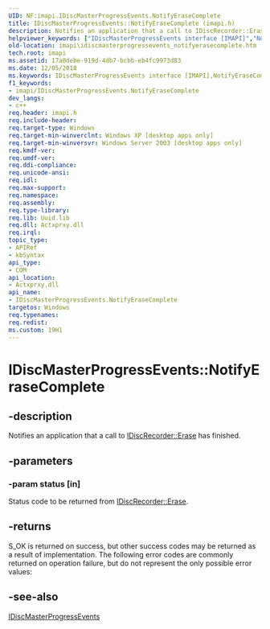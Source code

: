 ```yaml
---
UID: NF:imapi.IDiscMasterProgressEvents.NotifyEraseComplete
title: IDiscMasterProgressEvents::NotifyEraseComplete (imapi.h)
description: Notifies an application that a call to IDiscRecorder::Erase has finished.helpviewer_keywords: ["IDiscMasterProgressEvents interface [IMAPI]","NotifyEraseComplete method","IDiscMasterProgressEvents.NotifyEraseComplete","IDiscMasterProgressEvents::NotifyEraseComplete","NotifyEraseComplete","NotifyEraseComplete method [IMAPI]","NotifyEraseComplete method [IMAPI]","IDiscMasterProgressEvents interface","_win32_idiscmasterprogressevents_notifyerasecomplete","base.idiscmasterprogressevents_notifyerasecomplete","imapi.idiscmasterprogressevents_notifyerasecomplete","imapi/IDiscMasterProgressEvents::NotifyEraseComplete"]
old-location: imapi\idiscmasterprogressevents_notifyerasecomplete.htm
tech.root: imapi
ms.assetid: 17a0debe-919d-4db7-bcbb-eb4fc9973d83
ms.date: 12/05/2018
ms.keywords: IDiscMasterProgressEvents interface [IMAPI],NotifyEraseComplete method, IDiscMasterProgressEvents.NotifyEraseComplete, IDiscMasterProgressEvents::NotifyEraseComplete, NotifyEraseComplete, NotifyEraseComplete method [IMAPI], NotifyEraseComplete method [IMAPI],IDiscMasterProgressEvents interface, _win32_idiscmasterprogressevents_notifyerasecomplete, base.idiscmasterprogressevents_notifyerasecomplete, imapi.idiscmasterprogressevents_notifyerasecomplete, imapi/IDiscMasterProgressEvents::NotifyEraseComplete
f1_keywords:
- imapi/IDiscMasterProgressEvents.NotifyEraseComplete
dev_langs:
- c++
req.header: imapi.h
req.include-header: 
req.target-type: Windows
req.target-min-winverclnt: Windows XP [desktop apps only]
req.target-min-winversvr: Windows Server 2003 [desktop apps only]
req.kmdf-ver: 
req.umdf-ver: 
req.ddi-compliance: 
req.unicode-ansi: 
req.idl: 
req.max-support: 
req.namespace: 
req.assembly: 
req.type-library: 
req.lib: Uuid.lib
req.dll: Actxprxy.dll
req.irql: 
topic_type:
- APIRef
- kbSyntax
api_type:
- COM
api_location:
- Actxprxy.dll
api_name:
- IDiscMasterProgressEvents.NotifyEraseComplete
targetos: Windows
req.typenames: 
req.redist: 
ms.custom: 19H1
---
```


# IDiscMasterProgressEvents::NotifyEraseComplete


## -description


Notifies an application that a call to 
<a href="https://docs.microsoft.com/windows/desktop/api/imapi/nf-imapi-idiscrecorder-erase">IDiscRecorder::Erase</a> has finished.


## -parameters




### -param status [in]

Status code to be returned from 
<a href="https://docs.microsoft.com/windows/desktop/api/imapi/nf-imapi-idiscrecorder-erase">IDiscRecorder::Erase</a>.


## -returns



S_OK is returned on success, but other success codes may be returned as a result of implementation. The following error codes are commonly returned on operation failure, but do not represent the only possible error values:




## -see-also




<a href="https://docs.microsoft.com/windows/desktop/api/imapi/nn-imapi-idiscmasterprogressevents">IDiscMasterProgressEvents</a>
 

 

